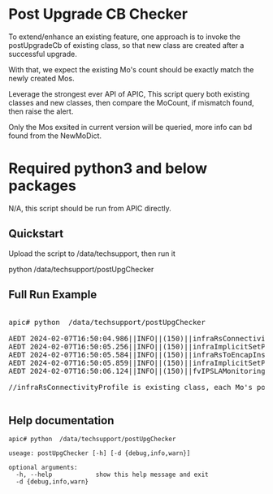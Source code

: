# Post Upgrade CB Checker

To extend/enhance an existing feature, one approach is to invoke the postUpgradeCb of existing class, so that new class are created after a successful upgrade.

With that, we expect the existing Mo's count should be exactly match the newly created Mos.

Leverage the strongest ever API of APIC, This script query both existing classes and new classes, then compare the MoCount, if mismatch found, then raise the alert.

Only the Mos exsited in current version will be queried, more info can bd found from the NewMoDict.


# Required python3 and below packages

N/A, this script should be run from APIC directly.

## Quickstart

Upload the script to /data/techsupport, then run it

python /data/techsupport/postUpgChecker

## Full Run Example

<pre>

apic# python  /data/techsupport/postUpgChecker

AEDT 2024-02-07T16:50:04.986||INFO||(150)||infraRsConnectivityProfile has 19 Mo, postUpgradeCb successfully created 19 infraRsConnectivityProfileOpt
AEDT 2024-02-07T16:50:05.256||INFO||(150)||infraImplicitSetPol has 1 Mo, postUpgradeCb successfully created 1 infraRsToImplicitSetPol
AEDT 2024-02-07T16:50:05.584||INFO||(150)||infraRsToEncapInstDef has 11 Mo, postUpgradeCb successfully created 11 infraAssocEncapInstDef
AEDT 2024-02-07T16:50:05.859||INFO||(150)||infraImplicitSetPol has 1 Mo, postUpgradeCb successfully created 1 infraImplicitSetPol  
AEDT 2024-02-07T16:50:06.124||INFO||(150)||fvIPSLAMonitoringPol has 1 Mo, postUpgradeCb successfully created 1 fvSlaDef 

//infraRsConnectivityProfile is existing class, each Mo's postUpgradeCb function creates its respective infraRsConnectivityProfileOpt instance.

</pre>

## Help documentation

```
apic# python  /data/techsupport/postUpgChecker 

useage: postUpgChecker [-h] [-d {debug,info,warn}]

optional arguments:
  -h, --help            show this help message and exit
  -d {debug,info,warn}

